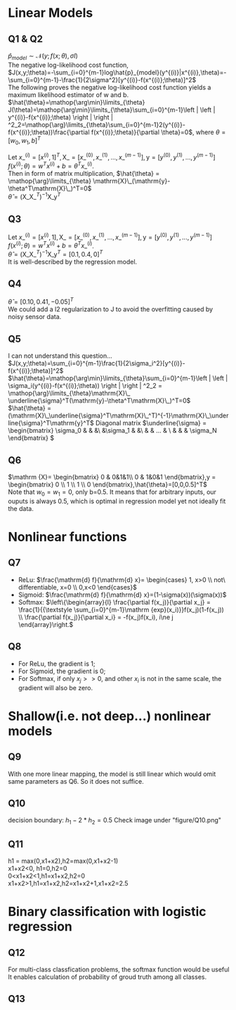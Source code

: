 # Linear Models

## Q1 & Q2

$\hat{p}_{model}\sim \mathcal{N}(y;f(x;\theta),\sigma I)$  
The negative log-likelihood cost function,  
$J(x,y;\theta)=-\sum_{i=0}^{m-1}log\hat{p}_{model}(y^{(i)}|x^{(i)},\theta)=-\sum_{i=0}^{m-1}-\frac{1}{2\sigma^2}[y^{(i)}-f(x^{(i)};\theta)]^2$  
The following proves the negative log-likelihood cost function yields a maximum likelihood estimator of w and b.  
$\hat{\theta}=\mathop{\arg\min}\limits_{\theta} J(\theta)=\mathop{\arg\min}\limits_{\theta}\sum_{i=0}^{m-1}\left | \left | y^{(i)}-f(x^{(i)};\theta) \right |  \right | ^2_2=\mathop{\arg}\limits_{\theta}\sum_{i=0}^{m-1}2(y^{(i)}-f(x^{(i)};\theta))\frac{\partial f(x^{(i)};\theta)}{\partial \theta}=0$, where $\theta = [w_0,w_1,b]^T$

Let $x\_^{(i)} = [x^{(i)},1]^T, \mathrm{X}\_=[x\_^{(0)},x\_^{(1)},...,x\_^{(m-1)}], \mathrm{y}=[y^{(0)},y^{(1)},...,y^{(m-1)}]$  
$f(x^{(i)};\theta) = w^Tx^{(i)}+b = \theta^Tx\_^{(i)}$.  
Then in form of matrix multiplication,
$\hat{\theta} = \mathop{\arg}\limits_{\theta} \mathrm{X}\_(\mathrm{y}-\theta^T\mathrm{X}\_)^T=0$  
$\hat{\theta}=(\mathrm{X}\_\mathrm{X}\_^T)^{-1}\mathrm{X}\_\mathrm{y}^T$

## Q3  

Let $x\_^{(i)} = [x^{(i)},1], \mathrm{X}\_=[x\_^{(0)},x\_^{(1)},...,x\_^{(m-1)}], \mathrm{y}=[y^{(0)},y^{(1)},...,y^{(m-1)}]$  
$f(x^{(i)};\theta) = w^Tx^{(i)}+b = \theta^Tx\_^{(i)}$.  
$\hat{\theta}=(\mathrm{X}\_\mathrm{X}\_^T)^{-1}\mathrm{X}\_\mathrm{y}^T = [0.1,0.4,0]^T$  
It is well-described by the regression model.

## Q4

$\hat{\theta}=[0.10,0.41,-0.05]^T$  
We could add a l2 regularization to J to avoid the overfitting caused by noisy sensor data.  

## Q5

I can not understand this question...  
$J(x,y;\theta)=\sum_{i=0}^{m-1}\frac{1}{2\sigma_i^2}[y^{(i)}-f(x^{(i)};\theta)]^2$  
$\hat{\theta}=\mathop{\arg\min}\limits_{\theta}\sum_{i=0}^{m-1}\left | \left | \sigma_i(y^{(i)}-f(x^{(i)};\theta)) \right |  \right | ^2_2 = \mathop{\arg}\limits_{\theta}\mathrm{X}\_ \underline{\sigma}^T(\mathrm{y}-\theta^T\mathrm{X}\_)^T=0$  
$\hat{\theta} = (\mathrm{X}\_\underline{\sigma}^T\mathrm{X}\_^T)^{-1}\mathrm{X}\_\underline{\sigma}^T\mathrm{y}^T$
Diagonal matrix $\underline{\sigma} = \begin{bmatrix}
\sigma_0 & & &\\
&\sigma_1 & &\\
& & ... & \\
& & & \sigma_N
\end{bmatrix}
$

## Q6

$\mathrm {X}=   \begin{bmatrix}
0  & 0&1&1\\
0  & 1&0&1
\end{bmatrix},y = \begin{bmatrix}
0  \\
1  \\
1  \\
0  
\end{bmatrix},\hat{\theta}=[0,0,0.5]^T$  
Note that $w_0=w_1=0$, only b=0.5. It means that for arbitrary inputs, our ouputs is always 0.5, which is optimal in regression model yet not ideally fit the data.

# Nonlinear functions  

## Q7  

- ReLu: $\frac{\mathrm{d} f}{\mathrm{d} x}= \begin{cases}
1,  x>0 \\
not\ differentiable, x=0 \\ 
0,x<0
\end{cases}$
- Sigmoid: $\frac{\mathrm{d} f}{\mathrm{d} x}=(1-\sigma(x))(\sigma(x))$
- Softmax: $\left\{\begin{array}{l}
\frac{\partial f(x_j)}{\partial x_j} = \frac{1}{{\textstyle \sum_{i=0}^{m-1}\mathrm {exp}(x_i)}}f(x_j)(1-f(x_j))   \\
\frac{\partial f(x_j)}{\partial x_i} = -f(x_j)f(x_i), i\ne j 
\end{array}\right.$ 

## Q8

- For ReLu, the gradient is 1;
- For Sigmoid, the gradient is 0;
- For Softmax, if only $x_j>>0$, and other $x_i$ is not in the same scale, the gradient will also be zero.  

# Shallow(i.e. not deep...) nonlinear models

## Q9

With one more linear mapping, the model is still linear which would omit same parameters as Q6. So it does not suffice.

## Q10

decision boundary: $h_1-2*h_2=0.5$
Check image under "figure/Q10.png"

## Q11

h1 = max(0,x1+x2),h2=max(0,x1+x2-1)  
x1+x2<0, h1=0,h2=0  
0<x1+x2<1,h1=x1+x2,h2=0  
x1+x2>1,h1=x1+x2,h2=x1+x2+1,x1+x2=2.5

# Binary classification with logistic regression

## Q12

For multi-class classfication problems, the softmax function would be useful It enables calculation of probability of groud truth among all classes.  

## Q13